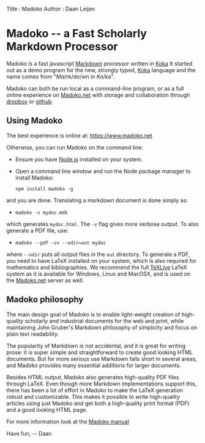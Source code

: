 Title 	  	: Madoko
Author      : Daan Leijen

# Madoko -- a Fast Scholarly Markdown Processor

Madoko is a fast javascript [Markdown] processor written in [Koka]
It started out as a demo program for the new, strongly typed, [Koka] language and
the name comes from "_Ma_\/rk\/_do_\/wn in _Ko_\/ka".

Madoko can both be run local as a command-line program, or as a full
online experience on [Madoko.net] with storage and collaboration through [dropbox] or [github].

## Using Madoko

The best experience is online at: <https://www.madoko.net>

Otherwise, you can run Madoko on the command line:

* Ensure you have [Node.js](http://nodejs.org) installed on your system.

* Open a command line window and run the Node package manager to install Madoko:

  `npm install madoko -g`

and you are done. Translating a markdown document is done simply as:

* `madoko -v mydoc.mdk`

which generates `mydoc.html`. The `-v` flag gives more verbose output.
To also generate a PDF file, use:

* `madoko --pdf -vv --odir=out mydoc`

where `--odir` puts all output files in the `out` directory. To generate
a PDF, you need to have LaTeX installed on your system, which is also
required for mathematics and bibliographies. We recommend the
full [TeXLive] LaTeX system as it is available for Windows, Linux and
MacOSX, and is used on the [Madoko.net] server as well.

[TexLive]:    https://www.tug.org/texlive
[MacTeX]:     http://tug.org/mactex/
[Madoko.net]: https://www.madoko.net

## Madoko philosophy

The main design goal of Madoko is to enable light-weight creation of 
high-quality scholarly and industrial documents for the web and print,
while maintaining John Gruber's Markdown philosophy of simplicity and focus on
plain text readability.

The popularity of Markdown is not accidental, and it is great for writing
prose: it is super simple and straightforward to create good looking HTML
documents. But for more serious use Markdown falls short in several areas,
and Madoko provides many essential additions for larger documents.

Besides HTML output, Madoko also generates high-quality PDF files through LaTeX. Even
though more Markdown implementations support this, there has been a lot of
effort in Madoko to make the LaTeX generation robust and customizable. This
makes it possible to write high-quality articles using just Madoko and get
both a high-quality print format (PDF) and a good looking HTML page.

For more information look at the [Madoko manual](http://madoko.org/reference.html)

Have fun,
-- Daan

[Koka]:     http://koka.codeplex.com
[dropbox]:  http://dropbox.com
[github]:   http://github.com
[markdown]: http://daringfireball.net/projects/markdown/

